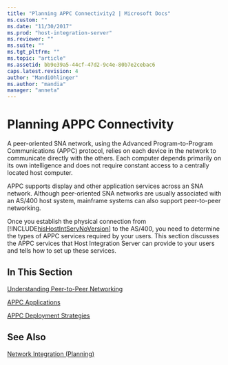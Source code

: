 ```yaml
---
title: "Planning APPC Connectivity2 | Microsoft Docs"
ms.custom: ""
ms.date: "11/30/2017"
ms.prod: "host-integration-server"
ms.reviewer: ""
ms.suite: ""
ms.tgt_pltfrm: ""
ms.topic: "article"
ms.assetid: bb9e39a5-44cf-47d2-9c4e-80b7e2cebac6
caps.latest.revision: 4
author: "MandiOhlinger"
ms.author: "mandia"
manager: "anneta"
---
```

# Planning APPC Connectivity
A peer-oriented SNA network, using the Advanced Program-to-Program Communications (APPC) protocol, relies on each device in the network to communicate directly with the others. Each computer depends primarily on its own intelligence and does not require constant access to a centrally located host computer.  
  
 APPC supports display and other application services across an SNA network. Although peer-oriented SNA networks are usually associated with an AS/400 host system, mainframe systems can also support peer-to-peer networking.  
  
 Once you establish the physical connection from [!INCLUDE[hisHostIntServNoVersion](../includes/hishostintservnoversion-md.md)] to the AS/400, you need to determine the types of APPC services required by your users. This section discusses the APPC services that Host Integration Server can provide to your users and tells how to set up these services.  
  
## In This Section  
 [Understanding Peer-to-Peer Networking](../core/understanding-peer-to-peer-networking2.md)  
  
 [APPC Applications](../core/appc-applications2.md)  
  
 [APPC Deployment Strategies](../core/appc-deployment-strategies1.md)  
  
## See Also  
 [Network Integration (Planning)](../core/network-integration-planning-1.md)